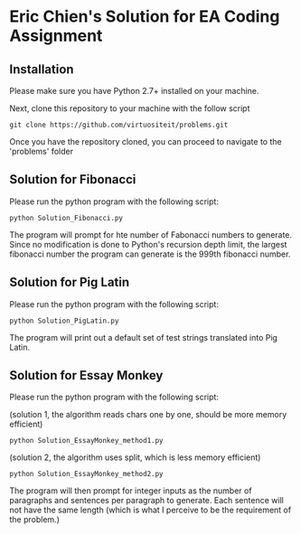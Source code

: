 # Eric Chien's Solution for EA Coding Assignment 

## Installation

Please make sure you have Python 2.7+ installed on your machine.

Next, clone this repository to your machine with the follow script

```
git clone https://github.com/virtuositeit/problems.git
```

Once you have the repository cloned, you can proceed to navigate to the 'problems' folder


## Solution for Fibonacci

Please run the python program with the following script:

```
python Solution_Fibonacci.py
```

The program will prompt for hte number of Fabonacci numbers to generate. Since no modification is done to Python's recursion depth limit, the largest fibonacci number the program can generate is the 999th fibonacci number.


## Solution for Pig Latin

Please run the python program with the following script:

```
python Solution_PigLatin.py
```

The program will print out a default set of test strings translated into Pig Latin.


## Solution for Essay Monkey

Please run the python program with the following script:

(solution 1, the algorithm reads chars one by one, should be more memory efficient)
```
python Solution_EssayMonkey_method1.py
```

(solution 2, the algorithm uses split, which is less memory efficient)
```
python Solution_EssayMonkey_method2.py
```

The program will then prompt for integer inputs as the number of paragraphs and sentences per paragraph to generate. Each sentence will not have the same length (which is what I perceive to be the requirement of the problem.)
